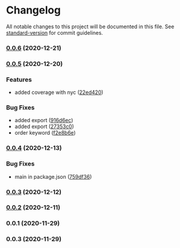# Changelog

All notable changes to this project will be documented in this file. See [standard-version](https://github.com/conventional-changelog/standard-version) for commit guidelines.

### [0.0.6](https://github.com/jlguenego/asn.1/compare/v0.0.5...v0.0.6) (2020-12-21)

### [0.0.5](https://github.com/jlguenego/asn.1/compare/v0.0.4...v0.0.5) (2020-12-20)


### Features

* added coverage with nyc ([22ed420](https://github.com/jlguenego/asn.1/commit/22ed42059067b4b2edda911b348b145393fc3140))


### Bug Fixes

* added export ([916d6ec](https://github.com/jlguenego/asn.1/commit/916d6ec476bece14af4403048ac21b4ed11e73a4))
* added export ([27353c0](https://github.com/jlguenego/asn.1/commit/27353c05d69e31a4e70b03e069fac0030bf1d148))
* order keyword ([f2e8b6e](https://github.com/jlguenego/asn.1/commit/f2e8b6e6cada58d51a882fad4e5d5b3cfb7d7b60))

### [0.0.4](https://github.com/jlguenego/asn.1/compare/v0.0.3...v0.0.4) (2020-12-13)


### Bug Fixes

* main in package.json ([759df36](https://github.com/jlguenego/asn.1/commit/759df369fd286a5e138771f8e40cc19763b2d14d))

### [0.0.3](https://github.com/jlguenego/asn.1/compare/v0.0.2...v0.0.3) (2020-12-12)

### [0.0.2](https://github.com/jlguenego/asn.1/compare/v0.0.1...v0.0.2) (2020-12-11)

### 0.0.1 (2020-11-29)

### 0.0.3 (2020-11-29)
